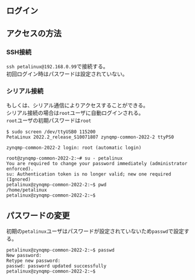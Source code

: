 ## ログイン
## アクセスの方法
### SSH接続
`ssh petalinux@192.168.0.99`で接続する。  
初回ログイン時はパスワードは設定されていない。  

### シリアル接続
もしくは、シリアル通信によりアクセスすることができる。  
シリアル接続の場合は`root`ユーザに自動ログインされる。  
`root`ユーザの初期パスワードは`root`  
```
$ sudo screen /dev/ttyUSB0 115200 
PetaLinux 2022.2_release_S10071807 zynqmp-common-2022-2 ttyPS0

zynqmp-common-2022-2 login: root (automatic login)

root@zynqmp-common-2022-2:~# su - petalinux
You are required to change your password immediately (administrator enforced).
su: Authentication token is no longer valid; new one required
(Ignored)
petalinux@zynqmp-common-2022-2:~$ pwd 
/home/petalinux
petalinux@zynqmp-common-2022-2:~$
```

## パスワードの変更
初期の`petalinux`ユーザはパスワードが設定されていないため`passwd`で設定する。
```
petalinux@zynqmp-common-2022-2:~$ passwd 
New password: 
Retype new password: 
passwd: password updated successfully
petalinux@zynqmp-common-2022-2:~$ 
```
